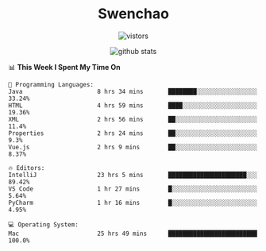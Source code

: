 <h1 align="center">Swenchao</h3>

<p align="center">
  <img src="https://visitor-badge.glitch.me/badge?page_id=Swenchao" alt="vistors" />
</p>

<p align="center">
  <img src="https://github-readme-stats.vercel.app/api?username=Swenchao&count_private=true&show_icons=true&theme=vue-dark&hide_title=true" alt="github stats" />
</p>

<!--START_SECTION:waka-->
📊 **This Week I Spent My Time On** 

```text
💬 Programming Languages: 
Java                     8 hrs 34 mins       ████████░░░░░░░░░░░░░░░░░   33.24% 
HTML                     4 hrs 59 mins       ████░░░░░░░░░░░░░░░░░░░░░   19.36% 
XML                      2 hrs 56 mins       ██░░░░░░░░░░░░░░░░░░░░░░░   11.4% 
Properties               2 hrs 24 mins       ██░░░░░░░░░░░░░░░░░░░░░░░   9.3% 
Vue.js                   2 hrs 9 mins        ██░░░░░░░░░░░░░░░░░░░░░░░   8.37%

🔥 Editors: 
IntelliJ                 23 hrs 5 mins       ██████████████████████░░░   89.42% 
VS Code                  1 hr 27 mins        █░░░░░░░░░░░░░░░░░░░░░░░░   5.64% 
PyCharm                  1 hr 16 mins        █░░░░░░░░░░░░░░░░░░░░░░░░   4.95%

💻 Operating System: 
Mac                      25 hrs 49 mins      █████████████████████████   100.0%

```


<!--END_SECTION:waka-->
